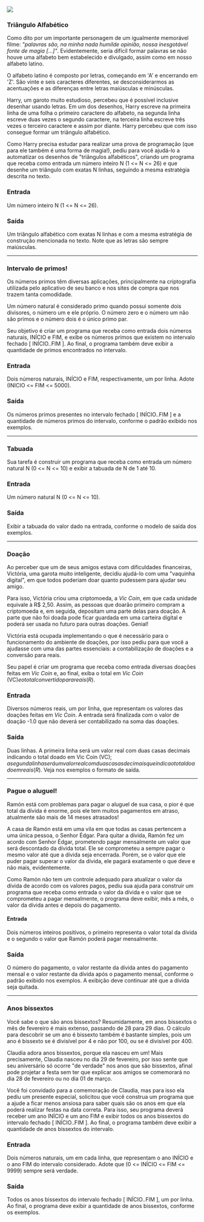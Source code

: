 <img src="https://img.icons8.com/color/48/000000/python.png"/>

### Triângulo Alfabético

Como dito por um importante personagem de um igualmente memorável filme: *"palavras são, na minha nada humilde opinião, nossa inesgotável fonte de magia [...]"*. Evidentemente, seria difícil formar palavras se não houve uma alfabeto bem estabelecido e divulgado, assim como em nosso alfabeto latino.

O alfabeto latino é composto por letras, começando em 'A' e encerrando em 'Z'. São vinte e seis caracteres diferentes, se desconsiderarmos as acentuações e as diferenças entre letras maiúsculas e minúsculas.

Harry, um garoto muito estudioso, percebeu que é possível inclusive desenhar usando letras. Em um dos desenhos, Harry escreve na primeira linha de uma folha o primeiro caractere do alfabeto, na segunda linha escreve duas vezes o segundo caractere, na terceira linha escreve três vezes o terceiro caractere e assim por diante. Harry percebeu que com isso consegue formar um triângulo alfabético.

Como Harry precisa estudar para realizar uma prova de programação (que para ele também é uma forma de magia!), pediu para você ajudá-lo a automatizar os desenhos de "triângulos alfabéticos", criando um programa que receba como entrada um número inteiro N (1 <= N <= 26) e que desenhe um triângulo com exatas N linhas, seguindo a mesma estratégia descrita no texto.

### Entrada

Um número inteiro N (1 <= N <= 26).

### Saída

Um triângulo alfabético com exatas N linhas e com a mesma estratégia de construção mencionada no texto. Note que as letras são sempre maiúsculas.

<hr>

### Intervalo de primos!

Os números primos têm diversas aplicações, principalmente na criptografia utilizada pelo aplicativo de seu banco e nos sites de compra que nos trazem tanta comodidade.

Um número natural é considerado primo quando possui somente dois divisores, o número um e ele próprio. O número zero e o número um não são primos e o número dois é o único primo par.

Seu objetivo é criar um programa que receba como entrada dois números naturais, INÍCIO e FIM, e exibe os números primos que existem no intervalo fechado [ INÍCIO..FIM ]. Ao final, o programa também deve exibir a quantidade de primos encontrados no intervalo.

### Entrada

Dois números naturais, INÍCIO e FIM, respectivamente, um por linha. Adote (INICIO <= FIM <= 5000).

### Saída

Os números primos presentes no intervalo fechado [ INÍCIO..FIM ] e a quantidade de números primos do intervalo, conforme o padrão exibido nos exemplos.

<hr>

### Tabuada

Sua tarefa é construir um programa que receba como entrada um número natural N (0 <= N <= 10) e exibir a tabuada de N de 1 até 10.

### Entrada

Um número natural N (0 <= N <= 10).

### Saída

Exibir a tabuada do valor dado na entrada, conforme o modelo de saída dos exemplos.

<hr>

### Doação

Ao perceber que um de seus amigos estava com dificuldades financeiras, Victória, uma garota muito inteligente, decidiu ajudá-lo com uma "vaquinha digital", em que todos poderiam doar quanto pudessem para ajudar seu amigo.

Para isso, Victória criou uma criptomoeda, a *Vic Coin*, em que cada unidade equivale à R$ 2,50. Assim, as pessoas que doarão primeiro compram a criptomoeda e, em seguida, depositam uma parte delas para doação. A parte que não foi doada pode ficar guardada em uma carteira digital e poderá ser usada no futuro para outras doações. Genial!

Victória está ocupada implementando o que é necessário para o funcionamento do ambiente de doações, por isso pediu para que você a ajudasse com uma das partes essenciais: a contabilização de doações e a conversão para reais.

Seu papel é criar um programa que receba como entrada diversas doações feitas em *Vic Coin* e, ao final, exiba o total em *Vic Coin* (VC$) e o total convertido para reais (R$).

### Entrada

Diversos números reais, um por linha, que representam os valores das doações feitas em *Vic Coin*. A entrada será finalizada com o valor de doação -1.0 que não deverá ser contabilizado na soma das doações.

### Saída

Duas linhas. A primeira linha será um valor real com duas casas decimais indicando o total doado em Vic Coin (VC$); a segunda linha será um valor real com duas casas decimais que indica o total doado em reais (R$). Veja nos exemplos o formato de saída.

<hr>

### Pague o aluguel!

Ramón está com problemas para pagar o aluguel de sua casa, o pior é que total da dívida é enorme, pois ele tem muitos pagamentos em atraso, atualmente são mais de 14 meses atrasados!

A casa de Ramón está em uma vila em que todas as casas pertencem a uma única pessoa, o Senhor Édgar. Para quitar a dívida, Ramón fez um acordo com Senhor Édgar, prometendo pagar mensalmente um valor que será descontado da dívida total. Ele se comprometeu a sempre pagar o mesmo valor até que a dívida seja encerrada. Porém, se o valor que ele puder pagar superar o valor da dívida, ele pagará exatamente o que deve e não mais, evidentemente.

Como Ramón não tem um controle adequado para atualizar o valor da dívida de acordo com os valores pagos, pediu sua ajuda para construir um programa que receba como entrada o valor da dívida e o valor que se comprometeu a pagar mensalmente, o programa deve exibir, mês a mês, o valor da dívida antes e depois do pagamento.



#### Entrada

Dois números inteiros positivos, o primeiro representa o valor total da dívida e o segundo o valor que Ramón poderá pagar mensalmente.

### Saída

O número do pagamento, o valor restante da dívida antes do pagamento mensal e o valor restante da dívida após o pagamento mensal, conforme o padrão exibido nos exemplos. A exibição deve continuar até que a dívida seja quitada.

<hr>

### Anos bissextos

Você sabe o que são anos bissextos? Resumidamente, em anos bissextos o mês de fevereiro é mais extenso, passando de 28 para 29 dias. O cálculo para descobrir se um ano é bissexto também é bastante simples, pois um ano é bissexto se é divisível por 4 e não por 100, ou se é divisível por 400.

Claudia adora anos bissextos, porque ela nasceu em um! Mais precisamente, Claudia nasceu no dia 29 de fevereiro, por isso sente que seu aniversário só ocorre "de verdade" nos anos que são bissextos, afinal pode projetar a festa sem ter que explicar aos amigos se comemorará no dia 28 de fevereiro ou no dia 01 de março.

Você foi convidado para a comemoração de Claudia, mas para isso ela pediu um presente especial, solicitou que você construa um programa que a ajude a ficar menos ansiosa para saber quais são os anos em que ela poderá realizar festas na data correta. Para isso, seu programa deverá receber um ano INÍCIO e um ano FIM e exibir todos os anos bissextos do intervalo fechado [ INÍCIO..FIM ]. Ao final, o programa também deve exibir a quantidade de anos bissextos do intervalo.

### Entrada

Dois números naturais, um em cada linha, que representam o ano INÍCIO e o ano FIM do intervalo considerado. Adote que (0 <= INÍCIO <= FIM <= 9999) sempre será verdade.

### Saída

Todos os anos bissextos do intervalo fechado [ INÍCIO..FIM ], um por linha. Ao final, o programa deve exibir a quantidade de anos bissextos, conforme os exemplos.

